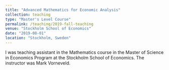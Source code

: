 ```yaml
---
title: "Advanced Mathematics for Economic Analysis"
collection: teaching
type: "Master's Level Course"
permalink: /teaching/2019-fall-teaching
venue: "Stockholm School of Economics"
date: "2019-08-01"
location: "Stockholm, Sweden"
---
```


I was teaching assistant in the Mathematics course in the Master of Science in Economics Program at the Stockholm School of Economics. The instructor was Mark Vorneveld.